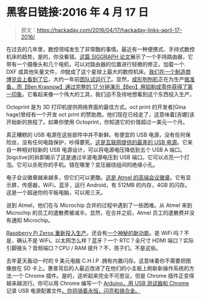 # 黑客日链接:2016 年 4 月 17 日

> 原文：<https://hackaday.com/2016/04/17/hackaday-links-april-17-2016/>

在过去的几年里，数控领域发生了非常酷的事情。最近有一种便携式、手持式数控机床的趋势。是的，你没看错。[这篇 SIGGRAPH 论文](http://hackaday.com/2012/08/09/largest-cnc-router-is-controlled-by-hand/)展示了一个手持路由器，它带有一个摄像头和几个电机，可以对路由器的位置进行轻微的修正。加载一个. DXF 或其他矢量文件，*你*就成了这个星球上最大的数控机床。[我们在一个制造商博览会上看到了它](http://hackaday.com/2014/05/21/live-look-at-taktia-augmented-power-tool-and-carbide-3d-mill/)，大约一年前[团队试运行了](http://hackaday.com/2015/07/26/a-handheld-cnc-router/)。显然，[成形刳刨机](http://www.shapertools.com/)正在为生产[做准备，而【Ben Krasnow】通过完整的 17 分钟演示【Ben】用铝制成零件获得了第一印象](https://www.youtube.com/watch?v=q8GFpSCK6Jk)。它看起来像一个伟大的工具，我们迫不及待地想看到这个东西投入生产。

Octoprint 是为 3D 打印机提供网络界面的最佳方式。oct print 的开发者[Gina hage]曾经有一个开发 oct print 的赞助商。他们现在已经走了，这意味着[吉娜]该开始新的旅程了。如果你使用 Octoprint，你知道它的价值超过一美元一个月。

真正糟糕的 USB 电源在这些部件中并不新鲜。有便宜的 USB 电源，没有任何保险丝，没有任何电路保护，吵得要死。[这是互联网提供的最差的 USB 电源](https://www.youtube.com/watch?v=3Hdn0MuCK_0)。它来自一种相对较新的 USB 电源设计，可以将电源电压降低到五个 USB A 端口。[bigclive]的拆卸揭示了这是通过半波电源电压到 USB 端口。它可以点亮一个灯泡。它可以杀死你的手机。错在哪里？变压器绕组间的绝缘小孔。

电子会议徽章越来越多，但它们可以更酷。[这是 Atmel 的高端会议徽章](http://www.atmel.com/applications/wearables/smart-badge/default.aspx)。它有显示屏，传感器，WiFi，蓝牙，运行 Android，有 512MB 的内存，4GB 的闪存。这是一个超迷你的平板电脑，可以用三天。

说到 Atmel，他们在与 Microchip 合并的过程中遇到了一些困难。从 Atmel 来到 Microchip 的员工的遣散费被减半。显然，在合并之前，Atmel 员工的遣散费并没有通知 Microchip。

[Raspberry Pi Zeros 重新投入生产](https://www.raspberrypi.org/forums/viewtopic.php?p=951228#p951228)。还会有[一个神秘的新功能](http://betanews.com/2016/04/14/raspberry-pi-zero-availability/)。是 WiFi 吗？不是，确认不是 WiFi。以太网怎么样？蓝牙？一个 RTC？全尺寸 HDMI 端口？实际引脚接头？音频端口？CPU / RAM 提升？不，孩子们。不是这些。

去年夏天轰动一时的 9 美元电脑 C.H.I.P .拥有内置闪存。这意味着你不需要把图像放在 SD 卡上。惠普背后的人最近改进了在他们的小主板上刷新新操作系统的方法:一个 Chrome 插件。是的，这听起来完全不可思议，但是 Chrome 插件正变得越来越流行。你可以用 Chrome 编写一个 [Arduino，用 USB 测试器和 Chrome](https://codebender.cc/) 记录 USB 电源配置文件[。你将骑着永恒，闪亮和铬合金。](http://hackaday.com/2015/06/19/review-friedcircuits-usb-tester/)